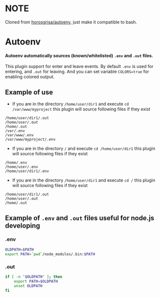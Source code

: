 NOTE
=======

Cloned from [horosgrisa/autoenv](https://github.com/horosgrisa/autoenv), just make it compatible to bash.

Autoenv
=======

#### Autoenv automatically sources (known/whitelisted) `.env` and `.out` files.

This plugin support for enter and leave events. By default `.env` is used for entering, and `.out` for leaving. And you can set variable `COLORS=true` for enabling colored output.

## Example of use

- If you are in the directory `/home/user/dir1` and execute `cd /var/www/myproject` this plugin will source following files if they exist 
```
/home/user/dir1/.out
/home/user/.out
/home/.out
/var/.env
/var/www/.env
/var/www/myproject/.env
```

- If you are in the directory `/` and execute `cd /home/user/dir1` this plugin will source following files if they exist 
```
/home/.env
/home/user/.env
/home/user/dir1/.env
```

- If you are in the directory `/home/user/dir1` and execute `cd /` this plugin will source following files if they exist 
```
/home/user/dir1/.out
/home/user/.out
/home/.out
```

## Example of `.env` and `.out` files useful for node.js developing

### .env
```sh
OLDPATH=$PATH
export PATH=`pwd`/node_modules/.bin:$PATH

```

### .out
```sh
if [ -n "$OLDPATH" ]; then
    export PATH=$OLDPATH
    unset OLDPATH
fi

```

